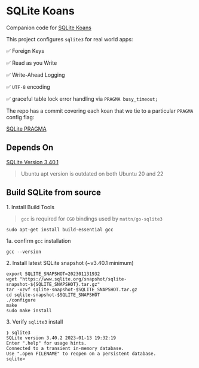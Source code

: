 # SQLite Koans

Companion code for [SQLite Koans](https://mblum.me/2023/01/sqlite-koans/)

This project configures `sqlite3` for real world apps:

✅ Foreign Keys

✅ Read as you Write

✅ Write-Ahead Logging

✅ `UTF-8` encoding

✅ graceful table lock error handling via `PRAGMA busy_timeout;`

The repo has a commit covering each koan that we tie to a particular `PRAGMA` config flag:

[SQLite PRAGMA](https://www.sqlite.org/pragma.html)

## Depends On

[SQLite Version 3.40.1](https://www.sqlite.org/releaselog/3_40_1.html)

> Ubuntu apt version is outdated on both Ubuntu 20 and 22

## Build SQLite from source

1\. Install Build Tools

> `gcc` is required for `CGO` bindings used by `mattn/go-sqlite3`

`sudo apt-get install build-essential gcc`

1a\. confirm `gcc` installation

`gcc --version`

2\. Install latest SQLite snapshot (~v3.40.1 minimum)

```
export SQLITE_SNAPSHOT=202301131932
wget "https://www.sqlite.org/snapshot/sqlite-snapshot-${SQLITE_SNAPSHOT}.tar.gz"
tar -xzvf sqlite-snapshot-$SQLITE_SNAPSHOT.tar.gz
cd sqlite-snapshot-$SQLITE_SNAPSHOT
./configure
make
sudo make install
```

3\. Verify `sqlite3` install

```
❯ sqlite3
SQLite version 3.40.2 2023-01-13 19:32:19
Enter ".help" for usage hints.
Connected to a transient in-memory database.
Use ".open FILENAME" to reopen on a persistent database.
sqlite>
```
